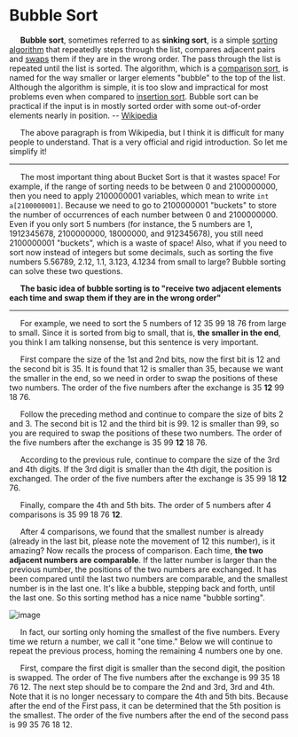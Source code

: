 # Bubble Sort

&#160;&#160;&#160;&#160;&#160;**Bubble sort**, sometimes referred to as **sinking sort**, is a simple [sorting algorithm](https://en.wikipedia.org/wiki/Sorting_algorithm) that repeatedly steps through the list, compares adjacent pairs and [swaps](https://en.wikipedia.org/wiki/Swap_(computer_programming)) them if they are in the wrong order. The pass through the list is repeated until the list is sorted. The algorithm, which is a [comparison sort](https://en.wikipedia.org/wiki/Comparison_sort), is named for the way smaller or larger elements "bubble" to the top of the list. Although the algorithm is simple, it is too slow and impractical for most problems even when compared to [insertion sort](https://en.wikipedia.org/wiki/Insertion_sort). Bubble sort can be practical if the input is in mostly sorted order with some out-of-order elements nearly in position. -- [Wikipedia](https://en.wikipedia.org/wiki/Bubble_sort)

&#160;&#160;&#160;&#160;&#160;The above paragraph is from Wikipedia, but I think it is difficult for many people to understand. That is a very official and rigid introduction. So let me simplify it!

----------

&#160;&#160;&#160;&#160;&#160;The most important thing about Bucket Sort is that it wastes space! For example, if the range of sorting needs to be between 0 and 2100000000, then you need to apply 2100000001 variables, which mean to write `int a[2100000001]`. Because we need to go to 2100000001 "buckets" to store the number of occurrences of each number between 0 and 2100000000. Even if you only sort 5 numbers (for instance, the 5 numbers are 1, 1912345678, 2100000000, 18000000, and 912345678), you still need 2100000001 "buckets", which is a waste of space! Also, what if you need to sort now instead of integers but some decimals, such as sorting the five numbers 5.56789, 2.12, 1.1, 3.123, 4.1234 from small to large? Bubble sorting can solve these two questions.

&#160;&#160;&#160;&#160;&#160;**The basic idea of bubble sorting is to "receive two adjacent elements each time and swap them if they are in the wrong order"**

----------

&#160;&#160;&#160;&#160;&#160;For example, we need to sort the 5 numbers of 12 35 99 18 76 from large to small. Since it is sorted from big to small, that is, **the smaller in the end**, you think I am talking nonsense, but this sentence is very important.

&#160;&#160;&#160;&#160;&#160;First compare the size of the 1st and 2nd bits, now the first bit is 12 and the second bit is 35. It is found that 12 is smaller than 35, because we want the smaller in the end, so we need in order to swap the positions of these two numbers. The order of the five numbers after the exchange is 35 **12** 99 18 76.

&#160;&#160;&#160;&#160;&#160;Follow the preceding method and continue to compare the size of bits 2 and 3. The second bit is 12 and the third bit is 99. 12 is smaller than 99, so you are required to swap the positions of these two numbers. The order of the five numbers after the exchange is 35 99 **12** 18 76.

&#160;&#160;&#160;&#160;&#160;According to the previous rule, continue to compare the size of the 3rd and 4th digits. If the 3rd digit is smaller than the 4th digit, the position is exchanged. The order of the five numbers after the exchange is 35 99 18 **12** 76.

&#160;&#160;&#160;&#160;&#160;Finally, compare the 4th and 5th bits. The order of 5 numbers after 4 comparisons is 35 99 18 76 **12**.

&#160;&#160;&#160;&#160;&#160;After 4 comparisons, we found that the smallest number is already (already in the last bit, please note the movement of 12 this number), is it amazing? Now recalls the process of comparison. Each time, **the two adjacent numbers are comparable**. If the latter number is larger than the previous number, the positions of the two numbers are exchanged. It has been compared until the last two numbers are comparable, and the smallest number is in the last one. It's like a bubble, stepping back and forth, until the last one. So this sorting method has a nice name "bubble sorting".

![image](https://github.com/liutiantian233/Magical-Algorithms/blob/master/Sort/Bubble%20Sort/Bubble%20Sort.png)

&#160;&#160;&#160;&#160;&#160;In fact, our sorting only homing the smallest of the five numbers. Every time we return a number, we call it "one time." Below we will continue to repeat the previous process, homing the remaining 4 numbers one by one.

&#160;&#160;&#160;&#160;&#160;First, compare the first digit is smaller than the second digit, the position is swapped. The order of The five numbers after the exchange is 99 35 18 76 12. The next step should be to compare the 2nd and 3rd, 3rd and 4th. Note that it is no longer necessary to compare the 4th and 5th bits. Because after the end of the First pass, it can be determined that the 5th position is the smallest. The order of the five numbers after the end of the second pass is 99 35 76 18 12.

